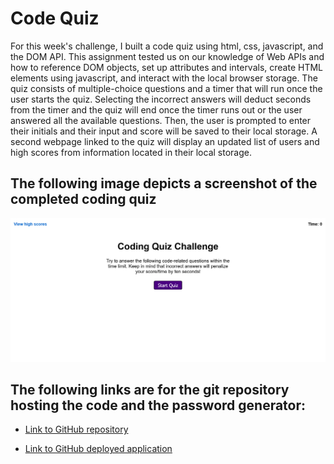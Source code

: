 # Code Quiz

For this week's challenge, I built a code quiz using html, css, javascript, and the DOM API. This assignment tested us on our knowledge of Web APIs and how to reference DOM objects, set up attributes and intervals, create HTML elements using javascript, and interact with the local browser storage. The quiz consists of multiple-choice questions and a timer that will run once the user starts the quiz. Selecting the incorrect answers will deduct seconds from the timer and the quiz will end once the timer runs out or the user answered all the available questions. Then, the user is prompted to enter their initials and their input and score will be saved to their local storage. A second webpage linked to the quiz will display an updated list of users and high scores from information located in their local storage.

## The following image depicts a screenshot of the completed coding quiz

![Screenshot of codeing quiz](./assets/images/Screenshot%202022-05-28%20at%2020-29-18%20Code%20Quiz.png)

## The following links are for the git repository hosting the code and the password generator:

* [Link to GitHub repository](https://github.com/kt946/code-quiz)

* [Link to GitHub deployed application](https://kt946.github.io/code-quiz/)